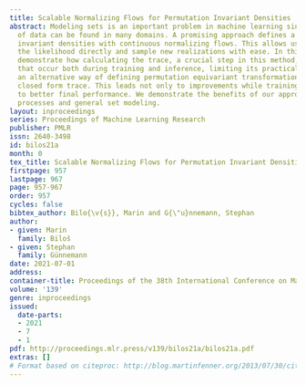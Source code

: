 ```yaml
---
title: Scalable Normalizing Flows for Permutation Invariant Densities
abstract: Modeling sets is an important problem in machine learning since this type
  of data can be found in many domains. A promising approach defines a family of permutation
  invariant densities with continuous normalizing flows. This allows us to maximize
  the likelihood directly and sample new realizations with ease. In this work, we
  demonstrate how calculating the trace, a crucial step in this method, raises issues
  that occur both during training and inference, limiting its practicality. We propose
  an alternative way of defining permutation equivariant transformations that give
  closed form trace. This leads not only to improvements while training, but also
  to better final performance. We demonstrate the benefits of our approach on point
  processes and general set modeling.
layout: inproceedings
series: Proceedings of Machine Learning Research
publisher: PMLR
issn: 2640-3498
id: bilos21a
month: 0
tex_title: Scalable Normalizing Flows for Permutation Invariant Densities
firstpage: 957
lastpage: 967
page: 957-967
order: 957
cycles: false
bibtex_author: Bilo{\v{s}}, Marin and G{\"u}nnemann, Stephan
author:
- given: Marin
  family: Biloš
- given: Stephan
  family: Günnemann
date: 2021-07-01
address:
container-title: Proceedings of the 38th International Conference on Machine Learning
volume: '139'
genre: inproceedings
issued:
  date-parts:
  - 2021
  - 7
  - 1
pdf: http://proceedings.mlr.press/v139/bilos21a/bilos21a.pdf
extras: []
# Format based on citeproc: http://blog.martinfenner.org/2013/07/30/citeproc-yaml-for-bibliographies/
---
```

